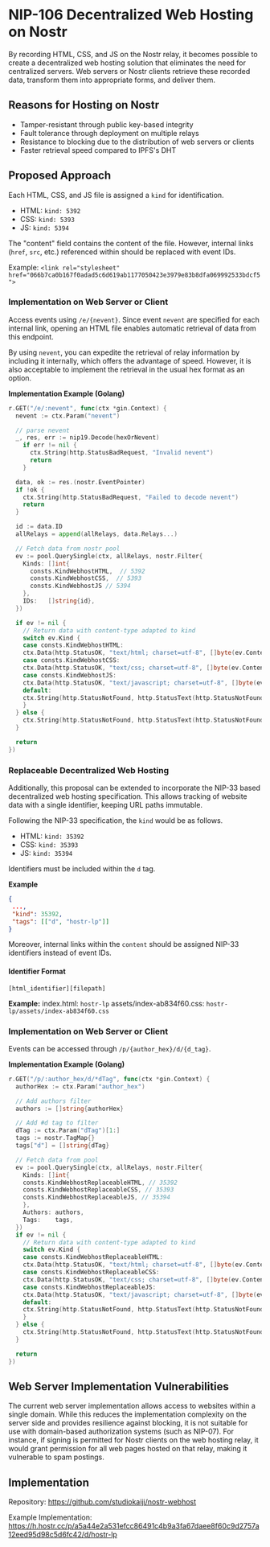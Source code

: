# NIP-106 Decentralized Web Hosting on Nostr

By recording HTML, CSS, and JS on the Nostr relay, it becomes possible to create a decentralized web hosting solution that eliminates the need for centralized servers. Web servers or Nostr clients retrieve these recorded data, transform them into appropriate forms, and deliver them.

## Reasons for Hosting on Nostr

- Tamper-resistant through public key-based integrity
- Fault tolerance through deployment on multiple relays
- Resistance to blocking due to the distribution of web servers or clients
- Faster retrieval speed compared to IPFS's DHT

## Proposed Approach

Each HTML, CSS, and JS file is assigned a `kind` for identification.

- HTML: `kind: 5392`
- CSS: `kind: 5393`
- JS: `kind: 5394`

The "content" field contains the content of the file. However, internal links (`href`, `src`, etc.) referenced within should be replaced with event IDs.

Example: `<link rel="stylesheet" href="066b7ca0b167f0adad5c6d619ab1177050423e3979e83b8dfa069992533bdcf5">`

### Implementation on Web Server or Client

Access events using `/e/{nevent}`. Since event `nevent` are specified for each internal link, opening an HTML file enables automatic retrieval of data from this endpoint.

By using `nevent`, you can expedite the retrieval of relay information by including it internally, which offers the advantage of speed. However, it is also acceptable to implement the retrieval in the usual hex format as an option.

**Implementation Example (Golang)**

```go
r.GET("/e/:nevent", func(ctx *gin.Context) {
  nevent := ctx.Param("nevent")

  // parse nevent
  _, res, err := nip19.Decode(hexOrNevent)
    if err != nil {
      ctx.String(http.StatusBadRequest, "Invalid nevent")
      return
    }

  data, ok := res.(nostr.EventPointer)
  if !ok {
    ctx.String(http.StatusBadRequest, "Failed to decode nevent")
    return
  }

  id := data.ID
  allRelays = append(allRelays, data.Relays...)

  // Fetch data from nostr pool
  ev := pool.QuerySingle(ctx, allRelays, nostr.Filter{
    Kinds: []int{
      consts.KindWebhostHTML,  // 5392
      consts.KindWebhostCSS,  // 5393
      consts.KindWebhostJS // 5394
    },
    IDs:   []string{id},
  })

  if ev != nil {
    // Return data with content-type adapted to kind
    switch ev.Kind {
    case consts.KindWebhostHTML:
    ctx.Data(http.StatusOK, "text/html; charset=utf-8", []byte(ev.Content))
    case consts.KindWebhostCSS:
    ctx.Data(http.StatusOK, "text/css; charset=utf-8", []byte(ev.Content))
    case consts.KindWebhostJS:
    ctx.Data(http.StatusOK, "text/javascript; charset=utf-8", []byte(ev.Content))
    default:
    ctx.String(http.StatusNotFound, http.StatusText(http.StatusNotFound))
    }
  } else {
    ctx.String(http.StatusNotFound, http.StatusText(http.StatusNotFound))
  }

  return
})
```

### Replaceable Decentralized Web Hosting

Additionally, this proposal can be extended to incorporate the NIP-33 based decentralized web hosting specification. This allows tracking of website data with a single identifier, keeping URL paths immutable.

Following the NIP-33 specification, the `kind` would be as follows.

- HTML: `kind: 35392`
- CSS: `kind: 35393`
- JS: `kind: 35394`

Identifiers must be included within the `d` tag.

**Example**

```json
{
 ...,
 "kind": 35392,
 "tags": [["d", "hostr-lp"]]
}
```

Moreover, internal links within the `content` should be assigned NIP-33 identifiers instead of event IDs.

#### Identifier Format

`[html_identifier][filepath]`

**Example:** 
index.html: `hostr-lp`
assets/index-ab834f60.css: `hostr-lp/assets/index-ab834f60.css`

### Implementation on Web Server or Client

Events can be accessed through `/p/{author_hex}/d/{d_tag}`.

**Implementation Example (Golang)**

```go
r.GET("/p/:author_hex/d/*dTag", func(ctx *gin.Context) {
  authorHex := ctx.Param("author_hex")

  // Add authors filter
  authors := []string{authorHex}

  // Add #d tag to filter
  dTag := ctx.Param("dTag")[1:]
  tags := nostr.TagMap{}
  tags["d"] = []string{dTag}

  // Fetch data from pool
  ev := pool.QuerySingle(ctx, allRelays, nostr.Filter{
    Kinds: []int{
    consts.KindWebhostReplaceableHTML, // 35392
    consts.KindWebhostReplaceableCSS, // 35393
    consts.KindWebhostReplaceableJS, // 35394
    },
    Authors: authors,
    Tags:    tags,
  })
  if ev != nil {
    // Return data with content-type adapted to kind
    switch ev.Kind {
    case consts.KindWebhostReplaceableHTML:
    ctx.Data(http.StatusOK, "text/html; charset=utf-8", []byte(ev.Content))
    case consts.KindWebhostReplaceableCSS:
    ctx.Data(http.StatusOK, "text/css; charset=utf-8", []byte(ev.Content))
    case consts.KindWebhostReplaceableJS:
    ctx.Data(http.StatusOK, "text/javascript; charset=utf-8", []byte(ev.Content))
    default:
    ctx.String(http.StatusNotFound, http.StatusText(http.StatusNotFound))
    }
  } else {
    ctx.String(http.StatusNotFound, http.StatusText(http.StatusNotFound))
  }

  return
})
```

## Web Server Implementation Vulnerabilities

The current web server implementation allows access to websites within a single domain. While this reduces the implementation complexity on the server side and provides resilience against blocking, it is not suitable for use with domain-based authorization systems (such as NIP-07). For instance, if signing is permitted for Nostr clients on the web hosting relay, it would grant permission for all web pages hosted on that relay, making it vulnerable to spam postings.

## Implementation

Repository: <https://github.com/studiokaiji/nostr-webhost>

Example Implementation: <https://h.hostr.cc/p/a5a44e2a531efcc86491c4b9a3fa67daee8f60c9d2757a12eed95d98c5d6fc42/d/hostr-lp>
